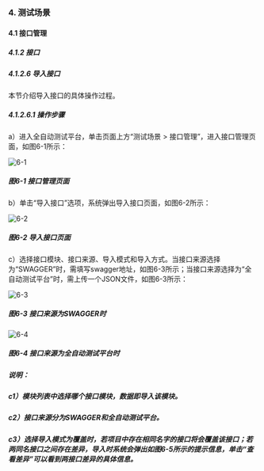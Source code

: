 ### 4. 测试场景

#### 4.1 接口管理

##### 4.1.2 接口

##### 4.1.2.6 导入接口

本节介绍导入接口的具体操作过程。

##### 4.1.2.6.1 操作步骤

a）进入全自动测试平台，单击页面上方“测试场景 > 接口管理”，进入接口管理页面，如图6-1所示：

![6-1](https://www.feisuanyz.com/fstest/cscj/jkgl/10_1.png)

##### 图6-1 接口管理页面

b）单击“导入接口”选项，系统弹出导入接口页面，如图6-2所示：

![6-2](https://www.feisuanyz.com/fstest/cscj/jkgl/11.png)

##### 图6-2 导入接口页面

c）选择接口模块、接口来源、导入模式和导入方式。当接口来源选择为“SWAGGER”时，需填写swagger地址，如图6-3所示；当接口来源选择为“全自动测试平台”时，需上传一个JSON文件，如图6-3所示：

![6-3](https://www.feisuanyz.com/fstest/cscj/jkgl/11_1.png)

##### 图6-3 接口来源为SWAGGER时

![6-4](https://www.feisuanyz.com/fstest/cscj/jkgl/11_2.png)

##### 图6-4 接口来源为全自动测试平台时

##### 说明：

##### c1）模块列表中选择哪个接口模块，数据即导入该模块。

##### c2）接口来源分为SWAGGER和全自动测试平台。

##### c3）选择导入模式为覆盖时，若项目中存在相同名字的接口将会覆盖该接口；若两同名接口之间存在差异，导入时系统会弹出如图6-5所示的提示信息，单击“查看差异”可以看到两接口差异的具体信息。
